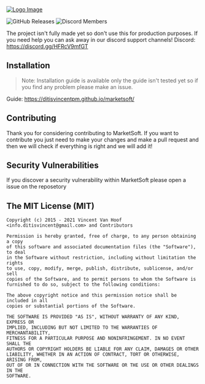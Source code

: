 [![Logo Image](https://cdn.discordapp.com/attachments/844250154914807898/844517990561087539/marketsoft-small.png)](https://ditisvincentpm.github.io/marketsoft/)

![GitHub Releases](https://img.shields.io/github/downloads/ditisvincentpm/marketsoft/total?color=green&label=DOWNLOADS&style=for-the-badge)
![Discord Members](https://img.shields.io/discord/804032234758602782?color=lightblue&label=MEMBERS&logo=discord&logoColor=lightblue&style=for-the-badge)

The project isn't fully made yet so don't use this for production purposes.
If you need help you can ask away in our discord support channels!
Discord: https://discord.gg/HFRcV9mfGT

## Installation
> Note: Installation guide is available only the guide isn't tested yet so if you find any problem please make an issue.

Guide: https://ditisvincentpm.github.io/marketsoft/

## Contributing
Thank you for considering contributing to MarketSoft. If you want to contribute you just need to make your changes and make a pull request and then we will check if everything is right and we will add it!

## Security Vulnerabilities
If you discover a security vulnerability within MarketSoft please open a issue on the reposetory

## The MIT License (MIT)
```
Copyright (c) 2015 - 2021 Vincent Van Hoof <info.ditisvincent@gmail.com> and Contributors

Permission is hereby granted, free of charge, to any person obtaining a copy
of this software and associated documentation files (the "Software"), to deal
in the Software without restriction, including without limitation the rights
to use, copy, modify, merge, publish, distribute, sublicense, and/or sell
copies of the Software, and to permit persons to whom the Software is
furnished to do so, subject to the following conditions:

The above copyright notice and this permission notice shall be included in all
copies or substantial portions of the Software.

THE SOFTWARE IS PROVIDED "AS IS", WITHOUT WARRANTY OF ANY KIND, EXPRESS OR
IMPLIED, INCLUDING BUT NOT LIMITED TO THE WARRANTIES OF MERCHANTABILITY,
FITNESS FOR A PARTICULAR PURPOSE AND NONINFRINGEMENT. IN NO EVENT SHALL THE
AUTHORS OR COPYRIGHT HOLDERS BE LIABLE FOR ANY CLAIM, DAMAGES OR OTHER
LIABILITY, WHETHER IN AN ACTION OF CONTRACT, TORT OR OTHERWISE, ARISING FROM,
OUT OF OR IN CONNECTION WITH THE SOFTWARE OR THE USE OR OTHER DEALINGS IN THE
SOFTWARE.
```

